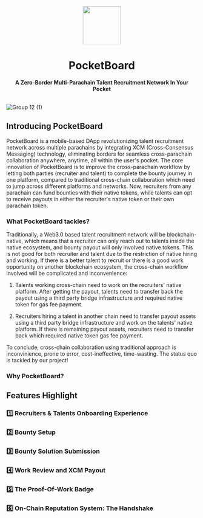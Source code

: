<div align="center">
    <img src="https://github.com/wsw1833/pocket-board/assets/69501009/1ce767a4-e132-44e2-b3a7-2e711b559370" width=100>
    <h1>PocketBoard</h1>
    <strong>A Zero-Border Multi-Parachain Talent Recruitment Network In Your Pocket</strong>  
</div>

<br>

![Group 12 (1)](https://github.com/wsw1833/pocket-board/assets/69501009/3e88a73d-ba69-4659-a5cf-9518e322fb4d)

## Introducing PocketBoard

PocketBoard is a mobile-based DApp revolutionizing talent recruitment network across multiple parachains by integrating XCM (Cross-Consensus Messaging) technology, eliminating borders for seamless cross-parachain collaboration anywhere, anytime, all within the user's pocket. The core innovation of PocketBoard is to improve the cross-parachain workflow by letting both parties (recruiter and talent) to complete the bounty journey in one platform, compared to traditional cross-chain collaboration which need to jump across different platforms and networks. Now, recruiters from any parachain can fund bounties with their native tokens, while talents can opt to receive payouts in either the recruiter's native token or their own parachain token. 

### What PocketBoard tackles?

Traditionally, a Web3.0 based talent recruitment network will be blockchain-native, which means that a recruiter can only reach out to talents inside the native ecosystem, and bounty payout will only involved native tokens. This is not good for both recruiter and talent due to the restriction of native hiring and working. If there is a better talent to recruit or there is a good work opportunity on another blockchain ecosystem, the cross-chain workflow involved will be complicated and inconvenience: 

1. Talents working cross-chain need to work on the recruiters' native platform. After getting the payout, talents need to transfer back the payout using a third party bridge infrastructure and required native token for gas fee payment.

2. Recruiters hiring a talent in another chain need to transfer payout assets using a third party bridge infrastructure and work on the talents' native platform. If there is remaining payout assets, recruiters need to transfer back which required native token gas fee payment.

To conclude, cross-chain collaboration using traditional approach is inconvinience, prone to error, cost-ineffective, time-wasting. The status quo is tackled by our project!

### Why PocketBoard?

## Features Highlight

### 1️⃣ Recruiters & Talents Onboarding Experience

### 2️⃣ Bounty Setup

### 3️⃣ Bounty Solution Submission

### 4️⃣ Work Review and XCM Payout

### 5️⃣ The Proof-Of-Work Badge

### 6️⃣ On-Chain Reputation System: The Handshake
